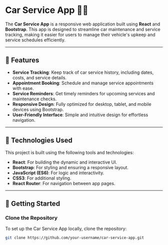 # Car Service App 🚗🔧

The **Car Service App** is a responsive web application built using **React** and **Bootstrap**. This app is designed to streamline car maintenance and service tracking, making it easier for users to manage their vehicle's upkeep and service schedules efficiently.

---

## 🌟 Features

- **Service Tracking**: Keep track of car service history, including dates, costs, and service details.
- **Appointment Booking**: Schedule and manage service appointments with ease.
- **Service Reminders**: Get timely reminders for upcoming services and maintenance checks.
- **Responsive Design**: Fully optimized for desktop, tablet, and mobile devices using Bootstrap.
- **User-Friendly Interface**: Simple and intuitive design for effortless navigation.

---

## 🔧 Technologies Used

This project is built using the following tools and technologies:

- **React**: For building the dynamic and interactive UI.
- **Bootstrap**: For styling and ensuring a responsive layout.
- **JavaScript (ES6)**: For logic and interactivity.
- **CSS3**: For additional styling.
- **React Router**: For navigation between app pages.

---

## 🚀 Getting Started

### Clone the Repository

To set up the Car Service App locally, clone the repository:

```bash
git clone https://github.com/your-username/car-service-app.git
